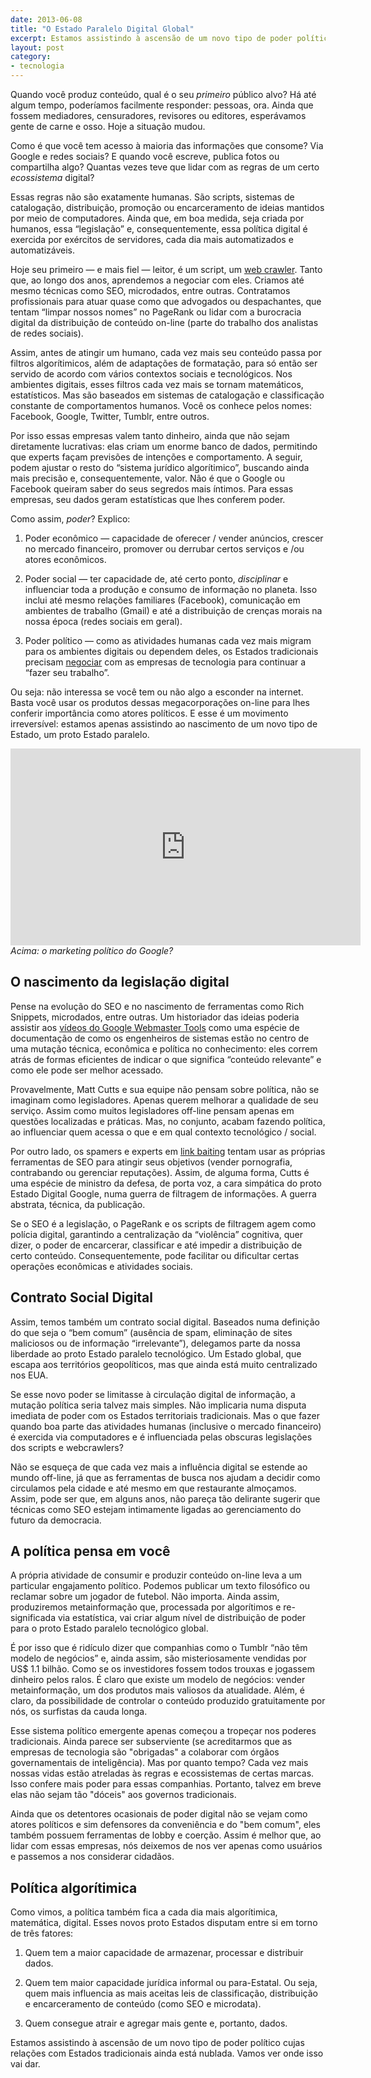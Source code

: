```yaml
---
date: 2013-06-08
title: "O Estado Paralelo Digital Global"
excerpt: Estamos assistindo à ascensão de um novo tipo de poder político, aquele que é exercido por meio dos computadores
layout: post
category:
- tecnologia
---
```


Quando você produz conteúdo, qual é o seu *primeiro* público alvo? Há até algum tempo, poderíamos facilmente responder: pessoas, ora. Ainda que fossem mediadores, censuradores, revisores ou editores, esperávamos gente de carne e osso. Hoje a situação mudou.

Como é que você tem acesso à maioria das informações que consome? Via Google e redes sociais? E quando você escreve, publica fotos ou compartilha algo? Quantas vezes teve que lidar com as regras de um certo *ecossistema* digital?

Essas regras não são exatamente humanas. São scripts, sistemas de catalogação, distribuição, promoção ou encarceramento de ideias mantidos por meio de computadores. Ainda que, em boa medida, seja criada por humanos, essa “legislação” e, consequentemente, essa política digital é exercida por exércitos de servidores, cada dia mais automatizados e automatizáveis.<!--more-->

Hoje seu primeiro — e mais fiel — leitor, é um script, um [web crawler](https://en.wikipedia.org/wiki/Web_crawler). Tanto que, ao longo dos anos, aprendemos a negociar com eles. Criamos até mesmo técnicas como SEO, microdados, entre outras. Contratamos profissionais para atuar quase como que advogados ou despachantes, que tentam “limpar nossos nomes” no PageRank ou lidar com a burocracia digital da distribuição de conteúdo on-line (parte do trabalho dos analistas de redes sociais).

Assim, antes de atingir um humano, cada vez mais seu conteúdo passa por filtros algorítimicos, além de adaptações de formatação, para só então ser servido de acordo com vários contextos sociais e tecnológicos. Nos ambientes digitais, esses filtros cada vez mais se tornam matemáticos, estatísticos. Mas são baseados em sistemas de catalogação e classificação constante de comportamentos humanos. Você os conhece pelos nomes: Facebook, Google, Twitter, Tumblr, entre outros.

Por isso essas empresas valem tanto dinheiro, ainda que não sejam diretamente lucrativas: elas criam um enorme banco de dados, permitindo que experts façam previsões de intenções e comportamento. A seguir, podem ajustar o resto do “sistema jurídico algorítimico”, buscando ainda mais precisão e, consequentemente, valor. Não é que o Google ou Facebook queiram saber do seus segredos mais íntimos. Para essas empresas, seu dados geram estatísticas que lhes conferem poder.

Como assim, *poder*? Explico:

1. Poder econômico — capacidade de oferecer / vender anúncios, crescer no mercado financeiro, promover ou derrubar certos serviços e /ou atores econômicos.

2. Poder social — ter capacidade de, até certo ponto, *disciplinar* e influenciar toda a produção e consumo de informação no planeta. Isso inclui até mesmo relações familiares (Facebook), comunicação em ambientes de trabalho (Gmail) e até a distribuição de crenças morais na nossa época (redes sociais em geral).

3. Poder político — como as atividades humanas cada vez mais migram para os ambientes digitais ou dependem deles, os Estados tradicionais precisam [negociar](https://en.wikipedia.org/wiki/PRISM_(surveillance_program)) com as empresas de tecnologia para continuar a “fazer seu trabalho”.

Ou seja: não interessa se você tem ou não algo a esconder na internet. Basta você usar os produtos dessas megacorporações on-line para lhes conferir importância como atores políticos. E esse é um movimento irreversível: estamos apenas assistindo ao nascimento de um novo tipo de Estado, um proto Estado paralelo.

<iframe width="560" height="315" src="http://www.youtube.com/embed/MaQmyhkGNm0" frameborder="0" allowfullscreen></iframe>
<em>Acima: o marketing político do Google?</em>

## O nascimento da legislação digital

Pense na evolução do SEO e no nascimento de ferramentas como Rich Snippets, microdados, entre outras. Um historiador das ideias poderia assistir aos [vídeos do Google Webmaster Tools](http://www.theshortcutts.com/) como uma espécie de documentação de como os engenheiros de sistemas estão no centro de uma mutação técnica, econômica e política no conhecimento: eles correm atrás de formas eficientes de indicar o que significa “conteúdo relevante” e como ele pode ser melhor acessado.

Provavelmente, Matt Cutts e sua equipe não pensam sobre política, não se imaginam como legisladores. Apenas querem melhorar a qualidade de seu serviço. Assim como muitos legisladores off-line pensam apenas em questões localizadas e práticas. Mas, no conjunto, acabam fazendo política, ao influenciar quem acessa o que e em qual contexto tecnológico / social.

Por outro lado, os spamers e experts em [link baiting](https://en.wikipedia.org/wiki/Link_bait) tentam usar as próprias ferramentas de SEO para atingir seus objetivos (vender pornografia, contrabando ou gerenciar reputações). Assim, de alguma forma, Cutts é uma espécie de ministro da defesa, de porta voz, a cara simpática do proto Estado Digital Google, numa guerra de filtragem de informações. A guerra abstrata, técnica, da publicação.

Se o SEO é a legislação, o PageRank e os scripts de filtragem agem como polícia digital, garantindo a centralização da “violência” cognitiva, quer dizer, o poder de encarcerar, classificar e até impedir a distribuição de certo conteúdo. Consequentemente, pode facilitar ou dificultar certas operações econômicas e atividades sociais.

## Contrato Social Digital

Assim, temos também um contrato social digital. Baseados numa definição do que seja o “bem comum” (ausência de spam, eliminação de sites maliciosos ou de informação “irrelevante”), delegamos parte da nossa liberdade ao proto Estado paralelo tecnológico. Um Estado global, que escapa aos territórios geopolíticos, mas que ainda está muito centralizado nos EUA.

Se esse novo poder se limitasse à circulação digital de informação, a mutação política seria talvez mais simples. Não implicaria numa disputa imediata de poder com os Estados territoriais tradicionais. Mas o que fazer quando boa parte das atividades humanas (inclusive o mercado financeiro) é exercida via computadores e é influenciada pelas obscuras legislações dos scripts e webcrawlers?

Não se esqueça de que cada vez mais a influência digital se estende ao mundo off-line, já que as ferramentas de busca nos ajudam a decidir como circulamos pela cidade e até mesmo em que restaurante almoçamos. Assim, pode ser que, em alguns anos, não pareça tão delirante sugerir que técnicas como SEO estejam intimamente ligadas ao gerenciamento do futuro da democracia.

## A política pensa em você

A própria atividade de consumir e produzir conteúdo on-line leva a um particular engajamento político. Podemos publicar um texto filosófico ou reclamar sobre um jogador de futebol. Não importa. Ainda assim, produziremos metainformação que, processada por algorítimos e re-significada via estatística, vai criar algum nível de distribuição de poder para o proto Estado paralelo tecnológico global.

É por isso que é ridículo dizer que companhias como o Tumblr “não têm modelo de negócios” e, ainda assim, são misteriosamente vendidas por US$ 1.1 bilhão. Como se os investidores fossem todos trouxas e jogassem dinheiro pelos ralos. É claro que existe um modelo de negócios: vender metainformação, um dos produtos mais valiosos da atualidade. Além, é claro, da possibilidade de controlar o conteúdo produzido gratuitamente por nós, os surfistas da cauda longa.

Esse sistema político emergente apenas começou a tropeçar nos poderes tradicionais. Ainda parece ser subserviente (se acreditarmos que as empresas de tecnologia são "obrigadas" a colaborar com órgãos governamentais de inteligência). Mas por quanto tempo? Cada vez mais nossas vidas estão atreladas às regras e ecossistemas de certas marcas. Isso confere mais poder para essas companhias. Portanto, talvez em breve elas não sejam tão "dóceis" aos governos tradicionais.

Ainda que os detentores ocasionais de poder digital não se vejam como atores políticos e sim defensores da conveniência e do "bem comum", eles também possuem ferramentas de lobby e coerção. Assim é melhor que, ao lidar com essas empresas, nós deixemos de nos ver apenas como usuários e passemos a nos considerar cidadãos.

## Política algorítimica

Como vimos, a política também fica a cada dia mais algorítimica, matemática, digital. Esses novos proto Estados disputam entre si em torno de três fatores:

1. Quem tem a maior capacidade de armazenar, processar e distribuir dados.

2. Quem tem maior capacidade jurídica informal ou para-Estatal. Ou seja, quem mais influencia as mais aceitas leis de classificação, distribuição e encarceramento de conteúdo (como SEO e microdata).

3. Quem consegue atrair e agregar mais gente e, portanto, dados.

Estamos assistindo à ascensão de um novo tipo de poder político cujas relações com Estados tradicionais ainda está nublada. Vamos ver onde isso vai dar.